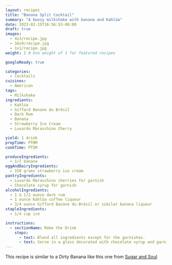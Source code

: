 ```yaml
---
layout: recipes
title: "Banana Split Cocktail"
summary: "A boozy milkshake with banana and Kahlúa"
date: 2023-02-15T16:56:53-08:00
draft: true
images:
  - 4x3/recipe.jpg
  - 16x9/recipe.jpg
  - 1x1/recipe.jpg
weight: 1 # Use weight of 1 for featured recipes

googleReady: true

categories:
  - Cocktails
cuisines:
  - American
tags:
  - Milkshake
ingredients:
  - Kahlúa
  - Giffard Banane du Brésil
  - Dark Rum
  - Banana
  - Strawberry Ice Cream
  - Luxardo Maraschino Cherry

yield: 1 drink
prepTime: PT0M
cookTime: PT5M

produceIngredients:
  - 1/2 banana
eggAndDairyIngredients:
  - 150 grams strawberry ice cream
pantryIngredients:
  - Luxardo Maraschino cherries for garnish
  - Chocolate syrup for garnish
alcoholIngredients:
  - 1 & 1/2 ounce dark rum
  - 1 ounce Kahlúa coffee liqueur
  - 3/4 ounce Giffard Banane du Brésil or similar banana liqueur
stapleIngredients:
  - 1/4 cup ice

instructions:
  - sectionName: Make the Drink
    steps:
      - text: Blend all ingredients except for the garnishes.
      - text: Serve in a glass decorated with chocolate syrup and garnished with Luxardo cherries and a slice of banana.
---
```


This recipe is similar to a Dirty Banana like this one from [Sugar and Soul](https://www.sugarandsoul.co/dirty-banana/)
